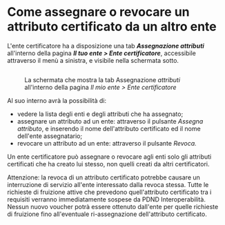 # Come assegnare o revocare un attributo certificato da un altro ente

L'ente certificatore ha a disposizione una tab _**Assegnazione attributi**_ all'interno della pagina _**Il tuo ente > Ente certificatore**_, accessibile attraverso il menù a sinistra, e visibile nella schermata sotto.

<figure><img src="../.gitbook/assets/interop_ente_certificatore_assegnazione_revoca_attributo.png" alt=""><figcaption><p>La schermata che mostra la tab Assegnazione <em>attributi</em> all'interno della pagina <em>Il mio ente > Ente certificatore</em></p></figcaption></figure>

Al suo interno avrà la possibilità di:&#x20;

* vedere la lista degli enti e degli attributi che ha assegnato;
* assegnare un attributo ad un ente: attraverso il pulsante _Assegna attributo_, e inserendo il nome dell'attributo certificato ed il nome dell'ente assegnatario;
* revocare un attributo ad un ente: attraverso il pulsante _Revoca._

Un ente certificatore può assegnare o revocare agli enti solo gli attributi certificati che ha creato lui stesso, non quelli creati da altri certificatori.

Attenzione: la revoca di un attributo certificato potrebbe causare un interruzione di servizio all'ente interessato dalla revoca stessa. Tutte le richieste di fruizione attive che prevedono quell'attributo certificato tra i requisiti verranno immediatamente sospese da PDND Interoperabilità. Nessun nuovo voucher potrà essere ottenuto dall'ente per quelle richieste di fruizione fino all'eventuale ri-assegnazione dell'attributo certificato.
